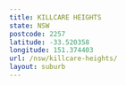 ```yaml
---
title: KILLCARE HEIGHTS
state: NSW
postcode: 2257
latitude: -33.520358
longitude: 151.374403
url: /nsw/killcare-heights/
layout: suburb
---
```

